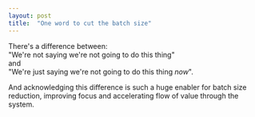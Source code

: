 ```yaml
---
layout: post
title:  "One word to cut the batch size"
---
```


There's a difference between:  
"We're not saying we're not going to do this thing"  
and  
"We're just saying we're not going to do this thing _now_".

And acknowledging this difference is such a huge enabler for batch size reduction, improving focus and accelerating flow of value through the system.